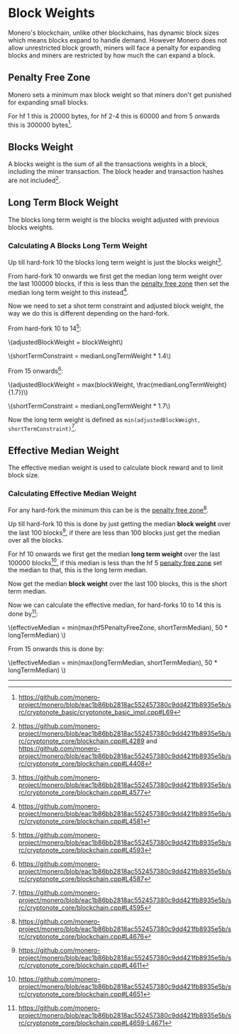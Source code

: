 # Block Weights

Monero's blockchain, unlike other blockchains, has dynamic block sizes which means blocks expand to handle demand.
However Monero does not allow unrestricted block growth, miners will face a penalty for expanding blocks and miners
are restricted by how much the can expand a block.

## Penalty Free Zone

Monero sets a minimum max block weight so that miners don't get punished for expanding small blocks.

For hf 1 this is 20000 bytes, for hf 2-4 this is 60000 and from 5 onwards this is 300000 bytes[^minimum-max-weight].

## Blocks Weight

A blocks weight is the sum of all the transactions weights in a block, including the miner transaction. The block header
and transaction hashes are not included[^calculating-bw].

## Long Term Block Weight

The blocks long term weight is the blocks weight adjusted with previous blocks weights.

### Calculating A Blocks Long Term Weight

Up till hard-fork 10 the blocks long term weight is just the blocks weight[^pre-hf-10-long-weight].

From hard-fork 10 onwards we first get the median long term weight over the last 100000 blocks, if this is less than
the [penalty free zone](#penalty-free-zone) then set the median long term weight to this instead[^ltw-median].

Now we need to set a shot term constraint and adjusted block weight, the way we do this is different depending on the hard-fork.

From hard-fork 10 to 14[^hf-10-14-stc]:

\\(adjustedBlockWeight = blockWeight\\)

\\(shortTermConstraint = medianLongTermWeight * 1.4\\)

From 15 onwards[^hf-15-adjustments]:

\\(adjustedBlockWeight = max(blockWeight, \frac{medianLongTermWeight}{1.7})\\)

\\(shortTermConstraint = medianLongTermWeight * 1.7\\)

Now the long term weight is defined as `min(adjustedBlockWeight, shortTermConstraint)`[^long-term-weight].

## Effective Median Weight

The effective median weight is used to calculate block reward and to limit block size.

### Calculating Effective Median Weight

For any hard-fork the minimum this can be is the [penalty free zone](#penalty-free-zone)[^minimum-effective-median].

Up till hard-fork 10 this is done by just getting the median **block weight** over the last 100 blocks[^pre-hf-10-effective-median], if
there are less than 100 blocks just get the median over all the blocks.

For hf 10 onwards we first get the median **long term weight** over the last 100000 blocks[^hf-10+-effective-median-step-1], if this median
is less than the hf 5 [penalty free zone](#penalty-free-zone) set the median to that, this is the long term median.

Now get the median **block weight** over the last 100 blocks, this is the short term median.

Now we can calculate the effective median, for hard-forks 10 to 14 this is done by[^effective-median]:

\\(effectiveMedian = min(max(hf5PenaltyFreeZone, shortTermMedian), 50 * longTermMedian) \\)

From 15 onwards this is done by:

\\(effectiveMedian = min(max(longTermMedian, shortTermMedian), 50 * longTermMedian) \\)

---

[^minimum-max-weight]: <https://github.com/monero-project/monero/blob/eac1b86bb2818ac552457380c9dd421fb8935e5b/src/cryptonote_basic/cryptonote_basic_impl.cpp#L69>

[^calculating-bw]: <https://github.com/monero-project/monero/blob/eac1b86bb2818ac552457380c9dd421fb8935e5b/src/cryptonote_core/blockchain.cpp#L4289> and <https://github.com/monero-project/monero/blob/eac1b86bb2818ac552457380c9dd421fb8935e5b/src/cryptonote_core/blockchain.cpp#L4408>

[^pre-hf-10-long-weight]: <https://github.com/monero-project/monero/blob/eac1b86bb2818ac552457380c9dd421fb8935e5b/src/cryptonote_core/blockchain.cpp#L4577>

[^ltw-median]: <https://github.com/monero-project/monero/blob/eac1b86bb2818ac552457380c9dd421fb8935e5b/src/cryptonote_core/blockchain.cpp#L4581>

[^hf-10-14-stc]: <https://github.com/monero-project/monero/blob/eac1b86bb2818ac552457380c9dd421fb8935e5b/src/cryptonote_core/blockchain.cpp#L4593>

[^hf-15-adjustments]: <https://github.com/monero-project/monero/blob/eac1b86bb2818ac552457380c9dd421fb8935e5b/src/cryptonote_core/blockchain.cpp#L4587>

[^long-term-weight]: <https://github.com/monero-project/monero/blob/eac1b86bb2818ac552457380c9dd421fb8935e5b/src/cryptonote_core/blockchain.cpp#L4595>

[^minimum-effective-median]: <https://github.com/monero-project/monero/blob/eac1b86bb2818ac552457380c9dd421fb8935e5b/src/cryptonote_core/blockchain.cpp#L4676>

[^pre-hf-10-effective-median]: <https://github.com/monero-project/monero/blob/eac1b86bb2818ac552457380c9dd421fb8935e5b/src/cryptonote_core/blockchain.cpp#L4611>

[^hf-10+-effective-median-step-1]: <https://github.com/monero-project/monero/blob/eac1b86bb2818ac552457380c9dd421fb8935e5b/src/cryptonote_core/blockchain.cpp#L4651>

[^effective-median]: <https://github.com/monero-project/monero/blob/eac1b86bb2818ac552457380c9dd421fb8935e5b/src/cryptonote_core/blockchain.cpp#L4659-L4671>
